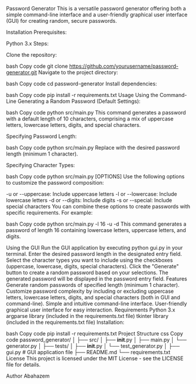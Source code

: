 Password Generator
This is a versatile password generator offering both a simple command-line interface and a user-friendly graphical user interface (GUI) for creating random, secure passwords.

Installation
Prerequisites:

Python 3.x
Steps:

Clone the repository:

bash
Copy code
git clone https://github.com/yourusername/password-generator.git
Navigate to the project directory:

bash
Copy code
cd password-generator
Install dependencies:

bash
Copy code
pip install -r requirements.txt
Usage
Using the Command-Line
Generating a Random Password (Default Settings):

bash
Copy code
python src/main.py
This command generates a password with a default length of 10 characters, comprising a mix of uppercase letters, lowercase letters, digits, and special characters.

Specifying Password Length:

bash
Copy code
python src/main.py <length>
Replace <length> with the desired password length (minimum 1 character).

Specifying Character Types:

bash
Copy code
python src/main.py [OPTIONS]
Use the following options to customize the password composition:

-u or --uppercase: Include uppercase letters
-l or --lowercase: Include lowercase letters
-d or --digits: Include digits
-s or --special: Include special characters
You can combine these options to create passwords with specific requirements. For example:

bash
Copy code
python src/main.py -l 16 -u -d
This command generates a password of length 16 containing lowercase letters, uppercase letters, and digits.

Using the GUI
Run the GUI application by executing python gui.py in your terminal.
Enter the desired password length in the designated entry field.
Select the character types you want to include using the checkboxes (uppercase, lowercase, digits, special characters).
Click the "Generate" button to create a random password based on your selections.
The generated password will be displayed in the password entry field.
Features
Generate random passwords of specified length (minimum 1 character).
Customize password complexity by including or excluding uppercase letters, lowercase letters, digits, and special characters (both in GUI and command-line).
Simple and intuitive command-line interface.
User-friendly graphical user interface for easy interaction.
Requirements
Python 3.x
argparse library (included in the requirements.txt file)
tkinter library (included in the requirements.txt file)
Installation:

bash
Copy code
pip install -r requirements.txt
Project Structure
css
Copy code
password_generator/
│
├── src/
│   ├── __init__.py
│   ├── main.py
│   └── generator.py
│
├── tests/
│   ├── __init__.py
│   └── test_generator.py
│
├── gui.py  # GUI application file
├── README.md
└── requirements.txt
License
This project is licensed under the MIT License - see the LICENSE file for details.

Author
Abahazem
